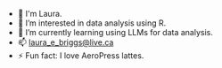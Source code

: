 - 👋 I'm Laura.
- 👀 I’m interested in data analysis using R. 
- 🌱 I’m currently learning using LLMs for data analysis.
- 📫 laura_e_briggs@live.ca
- ⚡ Fun fact: I love AeroPress lattes. 

<!---
lebriggs/lebriggs is a ✨ special ✨ repository because its `README.md` (this file) appears on your GitHub profile.
You can click the Preview link to take a look at your changes.
--->
